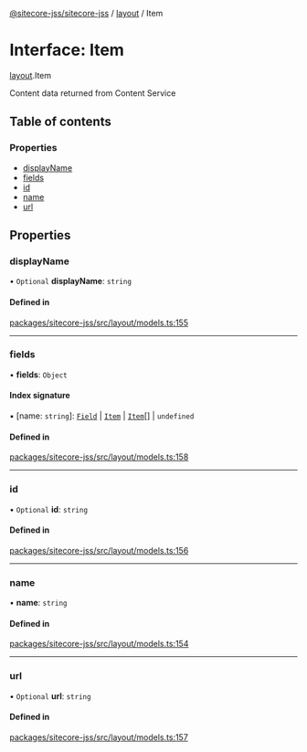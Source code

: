 [@sitecore-jss/sitecore-jss](../README.md) / [layout](../modules/layout.md) / Item

# Interface: Item

[layout](../modules/layout.md).Item

Content data returned from Content Service

## Table of contents

### Properties

- [displayName](layout.Item.md#displayname)
- [fields](layout.Item.md#fields)
- [id](layout.Item.md#id)
- [name](layout.Item.md#name)
- [url](layout.Item.md#url)

## Properties

### displayName

• `Optional` **displayName**: `string`

#### Defined in

[packages/sitecore-jss/src/layout/models.ts:155](https://github.com/Sitecore/jss/blob/529d8d122/packages/sitecore-jss/src/layout/models.ts#L155)

___

### fields

• **fields**: `Object`

#### Index signature

▪ [name: `string`]: [`Field`](layout.Field.md) \| [`Item`](layout.Item.md) \| [`Item`](layout.Item.md)[] \| `undefined`

#### Defined in

[packages/sitecore-jss/src/layout/models.ts:158](https://github.com/Sitecore/jss/blob/529d8d122/packages/sitecore-jss/src/layout/models.ts#L158)

___

### id

• `Optional` **id**: `string`

#### Defined in

[packages/sitecore-jss/src/layout/models.ts:156](https://github.com/Sitecore/jss/blob/529d8d122/packages/sitecore-jss/src/layout/models.ts#L156)

___

### name

• **name**: `string`

#### Defined in

[packages/sitecore-jss/src/layout/models.ts:154](https://github.com/Sitecore/jss/blob/529d8d122/packages/sitecore-jss/src/layout/models.ts#L154)

___

### url

• `Optional` **url**: `string`

#### Defined in

[packages/sitecore-jss/src/layout/models.ts:157](https://github.com/Sitecore/jss/blob/529d8d122/packages/sitecore-jss/src/layout/models.ts#L157)
